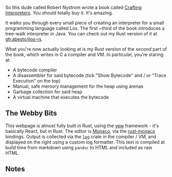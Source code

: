 So this dude called Robert Nystrom wrote a book called [Crafting Interpreters](https://craftinginterpreters.com/). You should totally buy it. It's amazing.

It walks you through every small piece of creating an interpreter for a small programming language called Lox. The first ~third of the book introduces a tree-walk interpreter in Java. You can check out my Rust version of it at [gh:abesto/jlox-rs](https://abesto.github.io/jlox-rs/).

What you're now actually looking at is my Rust version of the *second* part of the book, which writes in C a compiler and VM. In particular, you're staring at:

* A bytecode compiler
* A disassembler for said bytecode (tick "Show Bytecode" and / or "Trace Execution" on the top)
* Manual, safe memory management for the heap using arenas
* Garbage collection for said heap
* A virtual machine that executes the bytecode

## The Webby Bits

This webpage is almost fully built in Rust, using the [yew](https://yew.rs/) framework - it's basically React, but in Rust. The editor is [Monaco](https://microsoft.github.io/monaco-editor/), via the [rust-monaco](https://github.com/siku2/rust-monaco) bindings. Output is collected via the [`log`](https://docs.rs/log/latest/log/) crate in the compiler / VM, and displayed on the right using a custom log formatter. This text is compiled at build time from markdown using `pandoc` to HTML and included as raw HTML.

## Notes
